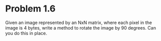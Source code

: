 # Problem 1.6

Given an image represented by an NxN matrix, where each pixel in the image is 
4 bytes, write a method to rotate the image by 90 degrees. Can you do this in place.

